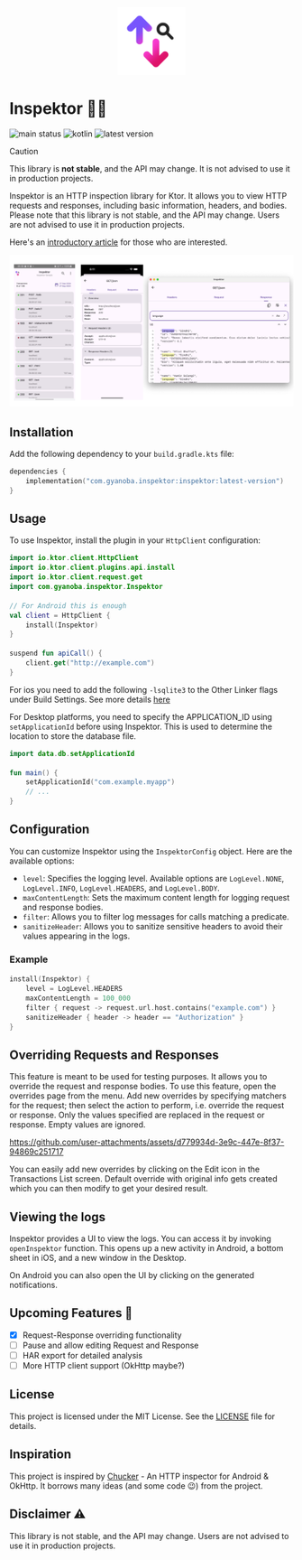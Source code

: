 <div align="center">
  <picture>
    <img width="120px" alt="Inspektor logo" src="https://raw.githubusercontent.com/Gyanoba/inspektor/dev/images/inspektor.png">
  </picture>
</div>

# Inspektor 🕵️‍♂️

![main status](https://github.com/ShreyashKore/inspektor/actions/workflows/publish.yaml/badge.svg?branch=main)
![kotlin](https://img.shields.io/badge/Kotlin-2.0.20-8949FB.svg?style=flat&logo=kotlin)
![latest version](https://img.shields.io/maven-central/v/com.gyanoba.inspektor/inspektor?color=blue&label=Version)

> [!CAUTION]
> This library is **not stable**, and the API may change. It is not advised to use it in
> production projects.

Inspektor is an HTTP inspection library for Ktor. It allows you to view HTTP requests and responses,
including basic information, headers, and bodies. Please note that this library is not stable, and
the API may change. Users are not advised to use it in production projects.

Here's an [introductory article](https://medium.com/@koreshreyash/inspektor-multiplatform-http-inspection-library-for-ktor-6c78ae5e5661) for those who are interested.

![Screenshots](images/screenshots.png)

## Installation

Add the following dependency to your `build.gradle.kts` file:

```kotlin
dependencies {
    implementation("com.gyanoba.inspektor:inspektor:latest-version")
}
```

## Usage

To use Inspektor, install the plugin in your `HttpClient` configuration:

```kotlin
import io.ktor.client.HttpClient
import io.ktor.client.plugins.api.install
import io.ktor.client.request.get
import com.gyanoba.inspektor.Inspektor

// For Android this is enough
val client = HttpClient {
    install(Inspektor)
}

suspend fun apiCall() {
    client.get("http://example.com")
}
```

For ios you need to add the following `-lsqlite3` to the Other Linker flags under Build Settings.
See more details [here](https://github.com/cashapp/sqldelight/issues/1442#issuecomment-523435492)

For Desktop platforms, you need to specify the APPLICATION_ID using `setApplicationId` before using
Inspektor.
This is used to determine the location to store the database file.

```kotlin
import data.db.setApplicationId

fun main() {
    setApplicationId("com.example.myapp")
    // ...
}
```

## Configuration

You can customize Inspektor using the `InspektorConfig` object. Here are the available options:

- `level`: Specifies the logging level. Available options
  are `LogLevel.NONE`, `LogLevel.INFO`, `LogLevel.HEADERS`, and `LogLevel.BODY`.
- `maxContentLength`: Sets the maximum content length for logging request and response bodies.
- `filter`: Allows you to filter log messages for calls matching a predicate.
- `sanitizeHeader`: Allows you to sanitize sensitive headers to avoid their values appearing in the
  logs.

### Example

```kotlin
install(Inspektor) {
    level = LogLevel.HEADERS
    maxContentLength = 100_000
    filter { request -> request.url.host.contains("example.com") }
    sanitizeHeader { header -> header == "Authorization" }
}
```

## Overriding Requests and Responses

This feature is meant to be used for testing purposes. It allows you to override the request
and response bodies.
To use this feature, open the overrides page from the menu. Add new overrides by specifying matchers for the request; then select the action to perform, i.e.
override the request or response. Only the values specified are replaced in the request or response.
Empty values are ignored.



https://github.com/user-attachments/assets/d779934d-3e9c-447e-8f37-94869c251717



You can easily add new overrides by clicking on the Edit icon in the Transactions List screen.
Default override with original info gets created which you can then modify to get your desired result.

## Viewing the logs

Inspektor provides a UI to view the logs. You can access it by invoking `openInspektor` function.
This opens up a new activity in Android, a bottom sheet in iOS, and a new window in the Desktop.

On Android you can also open the UI by clicking on the generated notifications.

## Upcoming Features 🚀

- [x] Request-Response overriding functionality
- [ ] Pause and allow editing Request and Response
- [ ] HAR export for detailed analysis
- [ ] More HTTP client support (OkHttp maybe?)

## License

This project is licensed under the MIT License. See the [LICENSE](LICENSE) file for details.

## Inspiration

This project is inspired by [Chucker](https://github.com/ChuckerTeam/chucker) - An HTTP inspector
for Android & OkHttp. It borrows many ideas (and some code 😉) from the project.

## Disclaimer ⚠️

This library is not stable, and the API may change. Users are not advised to use it in production
projects.
